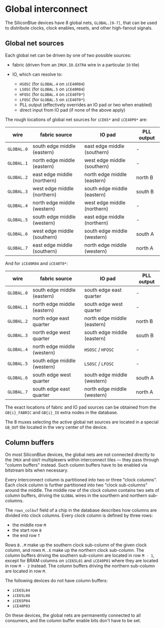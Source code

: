 # Global interconnect

The SiliconBlue devices have 8 global nets, `GLOBAL.[0-7]`, that can be used to distribute clocks, clock enables, resets, and other high-fanout signals.


## Global net sources

Each global net can be driven by one of two possible sources:

- fabric (driven from an `IMUX.IO.EXTRA` wire in a particular `IO` tile)
- IO, which can resolve to:

  - `HSOSC` (for `GLOBAL.4` on `iCE40R04`)
  - `LSOSC` (for `GLOBAL.5` on `iCE40R04`)
  - `HFOSC` (for `GLOBAL.4` on `iCE40T0*`)
  - `LFOSC` (for `GLOBAL.5` on `iCE40T0*`)
  - PLL output (effectively overrides an IO pad or two when enabled)
  - direct input from IO pad (if none of the above apply)

The rough locations of global net sources for `iCE65*` and `iCE40P0*` are:

| wire       | fabric source               | IO pad                      | PLL output |
| ---------- | --------------------------- | --------------------------- | ---------- |
| `GLOBAL.0` | south edge middle (eastern) | east edge middle (southern) | -          |
| `GLOBAL.1` | north edge middle (eastern) | west edge middle (southern) | -          |
| `GLOBAL.2` | east edge middle (northern) | north edge middle (eastern) | north B    |
| `GLOBAL.3` | west edge middle (northern) | south edge middle (eastern) | south B    |
| `GLOBAL.4` | north edge middle (western) | west edge middle (northern) | -          |
| `GLOBAL.5` | south edge middle (western) | east edge middle (northern) | -          |
| `GLOBAL.6` | west edge middle (southern) | south edge middle (western) | south A    |
| `GLOBAL.7` | east edge middle (southern) | north edge middle (western) | north A    |

And for `iCE40R04` and `iCE40T0*`:

| wire       | fabric source               | IO pad                      | PLL output |
| ---------- | --------------------------- | --------------------------- | ---------- |
| `GLOBAL.0` | south edge middle (eastern) | south edge east quarter     | -          |
| `GLOBAL.1` | north edge middle (eastern) | south edge west quarter     | -          |
| `GLOBAL.2` | north edge east quarter     | north edge middle (eastern) | north B    |
| `GLOBAL.3` | north edge west quarter     | south edge middle (eastern) | south B    |
| `GLOBAL.4` | north edge middle (western) | `HSOSC` / `HFOSC`           | -          |
| `GLOBAL.5` | south edge middle (western) | `LSOSC` / `LFOSC`           | -          |
| `GLOBAL.6` | south edge west quarter     | south edge middle (western) | south A    |
| `GLOBAL.7` | south edge east quarter     | north edge middle (western) | north A    |

The exact locations of fabric and IO pad sources can be obtained from the `GB{i}_FABRIC` and `GB{i}_IO` extra nodes in the database.

The 8 muxes selecting the active global net sources are located in a special `GB_OUT` tile located in the very center of the device.


## Column buffers

On most SiliconBlue devices, the global nets are not connected directly to the `IMUX` and `GOUT` multiplexers within interconnect tiles — they pass through "column buffers" instead.  Such column buffers have to be enabled via bitstream bits when necessary.

Every interconnect column is partitioned into two or three "clock columns".  Each clock column is further partitioned into two "clock sub-columns" around the middle.  The middle row of the clock column contains two sets of column buffers, driving the `GLOBAL` wires in the sourthern and northern sub-columns.

The `rows_colbuf` field of a chip in the database describes how columns are divided into clock columns.  Every clock column is defined by three rows:

- the middle row `M`
- the start row `B`
- the end row `T`

Rows `B..M` make up the southern clock sub-column of the given clock column, and rows `M..E` make up the northern clock sub-column.  The column buffers driving the southern sub-column are located in row `M - 1`, except for BRAM columns on `iCE65L01` and `iCE40P01` where they are located in row `M - 2` instead.  The column buffers driving the northern sub-column are located in row `M`.

The following devices do not have column buffers:

- `iCE65L04`
- `iCE65L08`
- `iCE65P04`
- `iCE40P03`

On these devices, the global nets are permanently connected to all consumers, and the column buffer enable bits don't have to be set.
